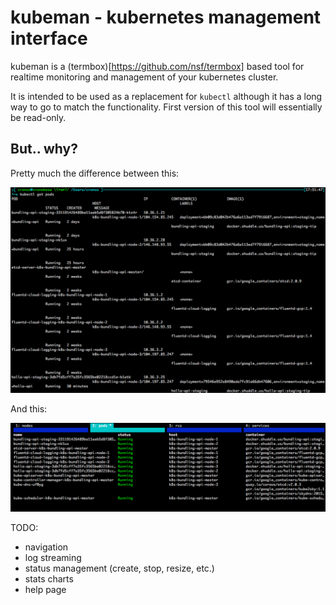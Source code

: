 # kubeman - kubernetes management interface

kubeman is a (termbox)[https://github.com/nsf/termbox] based tool for realtime monitoring and management of your kubernetes cluster.

It is intended to be used as a replacement for `kubectl` although it has a long way to go to match the functionality. First version of this tool will essentially be read-only.

## But.. why?

Pretty much the difference between this:

![kubectl](kubectl.png)

And this:

![kubeman](kubeman.png)

TODO:

- navigation
- log streaming
- status management (create, stop, resize, etc.)
- stats charts
- help page
